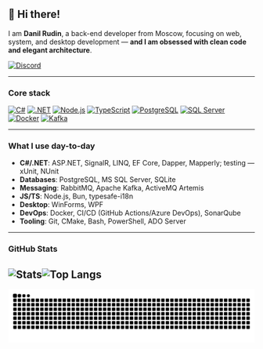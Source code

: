 ## 👋 Hi there!

I am **Danil Rudin**, a back-end developer from Moscow, focusing on web, system, and desktop development — **and I am obsessed with clean code and elegant architecture**.

[![Discord](https://img.shields.io/badge/Discord-Profile-blue?logo=discord&logoColor=white)](https://discord.com/users/543668455329759244)

---

### Core stack
[![C#](https://img.shields.io/badge/C%23-239120?logo=csharp&logoColor=white)](https://dotnet.microsoft.com/)
[![.NET](https://img.shields.io/badge/.NET-512BD4?logo=dotnet&logoColor=white)](https://dotnet.microsoft.com/)
[![Node.js](https://img.shields.io/badge/Node.js-339933?logo=nodedotjs&logoColor=white)](https://nodejs.org/)
[![TypeScript](https://img.shields.io/badge/TypeScript-3178C6?logo=typescript&logoColor=white)](https://www.typescriptlang.org/)
[![PostgreSQL](https://img.shields.io/badge/PostgreSQL-4169E1?logo=postgresql&logoColor=white)](https://www.postgresql.org/)
[![SQL Server](https://img.shields.io/badge/SQL%20Server-CC2927?logo=microsoftsqlserver&logoColor=white)](https://www.microsoft.com/sql-server)
[![Docker](https://img.shields.io/badge/Docker-2496ED?logo=docker&logoColor=white)](https://www.docker.com/)
[![Kafka](https://img.shields.io/badge/Apache%20Kafka-231F20?logo=apachekafka&logoColor=white)](https://kafka.apache.org/)

---

### What I use day-to-day
- **C#/.NET**: ASP.NET, SignalR, LINQ, EF Core, Dapper, Mapperly; testing — xUnit, NUnit  
- **Databases**: PostgreSQL, MS SQL Server, SQLite  
- **Messaging**: RabbitMQ, Apache Kafka, ActiveMQ Artemis  
- **JS/TS**: Node.js, Bun, typesafe-i18n  
- **Desktop**: WinForms, WPF  
- **DevOps**: Docker, CI/CD (GitHub Actions/Azure DevOps), SonarQube  
- **Tooling**: Git, CMake, Bash, PowerShell, ADO Server

---

### GitHub Stats

![Stats](https://github-readme-stats.vercel.app/api?username=danilrudin&include_all_commits=true&count_private=false&show_icons=true&line_height=20&title_color=FFFFFF&icon_color=FFFFFF&text_color=FFFFFF&bg_color=0D1117)![Top Langs](https://github-readme-stats.vercel.app/api/top-langs/?username=danilrudin&layout=compact&title_color=FFFFFF&icon_color=FFFFFF&text_color=FFFFFF&bg_color=0D1117)
---

<picture>
  <source media="(prefers-color-scheme: dark)" srcset="https://raw.githubusercontent.com/danilrudin/danilrudin/output/github-contribution-grid-snake-dark.svg" />
  <source media="(prefers-color-scheme: light)" srcset="https://raw.githubusercontent.com/danilrudin/danilrudin/output/github-contribution-grid-snake.svg" />
  <img alt="github contribution snake" src="https://raw.githubusercontent.com/danilrudin/danilrudin/output/github-contribution-grid-snake.svg" />
</picture>

